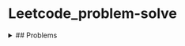 # Leetcode_problem-solve
<details>
<summary>## Problems</summary>
  <ol>
<li><a href="https://leetcode.com/problems/bitwise-and-of-numbers-range/description/">Bitwise AND Of Number Range</a></li>
<li><a href="https://leetcode.com/problems/remove-duplicates-from-sorted-array/description/">Remove Duplicates from Sorted Array</a></li>
    <li><a href="https://leetcode.com/problems/valid-parentheses/">Valid Parentheses</a></li>
    <li><a href="https://leetcode.com/problems/merge-two-sorted-lists/">Marge Two Sorted List</a></li>
    <li><a href="https://leetcode.com/problems/merge-sorted-array/">Marge Two Sorted Array</a></li>
    <li><a href="https://leetcode.com/problems/same-tree/">Same Tree</a></li>
    <li><a href="https://leetcode.com/problems/balanced-binary-tree/">110. Balanced Binary Tree</a></li>
    <li><a href="https://leetcode.com/problems/maximum-odd-binary-number/">2864. Maximum Odd Binary Number</a></li>
    <li><a href="https://leetcode.com/problems/validate-binary-search-tree/">Validt BST</a></li>
  </ol>
</details>

